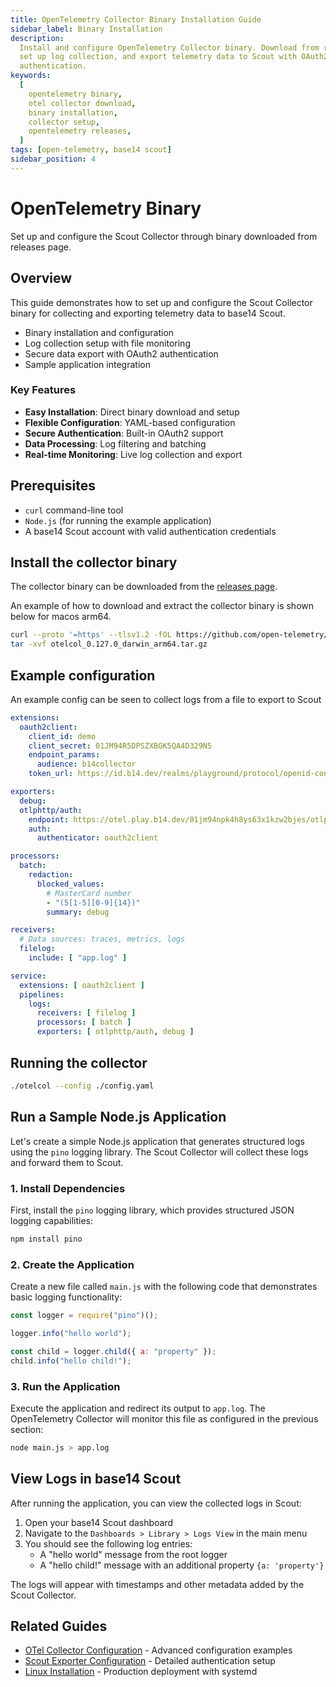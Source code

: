 ```yaml
---
title: OpenTelemetry Collector Binary Installation Guide
sidebar_label: Binary Installation
description:
  Install and configure OpenTelemetry Collector binary. Download from releases,
  set up log collection, and export telemetry data to Scout with OAuth2
  authentication.
keywords:
  [
    opentelemetry binary,
    otel collector download,
    binary installation,
    collector setup,
    opentelemetry releases,
  ]
tags: [open-telemetry, base14 scout]
sidebar_position: 4
---
```


# OpenTelemetry Binary

Set up and configure the Scout Collector through binary downloaded from releases
page.

## Overview

This guide demonstrates how to set up and configure the Scout Collector binary
for collecting and exporting telemetry data to base14 Scout.

- Binary installation and configuration
- Log collection setup with file monitoring
- Secure data export with OAuth2 authentication
- Sample application integration

### Key Features

- **Easy Installation**: Direct binary download and setup
- **Flexible Configuration**: YAML-based configuration
- **Secure Authentication**: Built-in OAuth2 support
- **Data Processing**: Log filtering and batching
- **Real-time Monitoring**: Live log collection and export

## Prerequisites

- `curl` command-line tool
- `Node.js` (for running the example application)
- A base14 Scout account with valid authentication credentials

## Install the collector binary

The collector binary can be downloaded from the
[releases page](https://github.com/open-telemetry/opentelemetry-collector-releases/releases).

An example of how to download and extract the collector binary is shown below
for macos arm64.

```bash
curl --proto '=https' --tlsv1.2 -fOL https://github.com/open-telemetry/opentelemetry-collector-releases/releases/download/v0.127.0/otelcol_0.127.0_darwin_arm64.tar.gz
tar -xvf otelcol_0.127.0_darwin_arm64.tar.gz
```

## Example configuration

An example config can be seen to collect logs from a file to export to Scout

```yaml showLineNumbers
extensions:
  oauth2client:
    client_id: demo
    client_secret: 01JM94R5DPSZXBGK5QA4D329N5
    endpoint_params:
      audience: b14collector
    token_url: https://id.b14.dev/realms/playground/protocol/openid-connect/token

exporters:
  debug:
  otlphttp/auth:
    endpoint: https://otel.play.b14.dev/01jm94npk4h8ys63x1kzw2bjes/otlp
    auth:
      authenticator: oauth2client

processors:
  batch:
    redaction:
      blocked_values:
        # MasterCard number
        - "(5[1-5][0-9]{14})"
        summary: debug

receivers:
  # Data sources: traces, metrics, logs
  filelog:
    include: [ "app.log" ]

service:
  extensions: [ oauth2client ]
  pipelines:
    logs:
      receivers: [ filelog ]
      processors: [ batch ]
      exporters: [ otlphttp/auth, debug ]
```

## Running the collector

```bash
./otelcol --config ./config.yaml
```

## Run a Sample Node.js Application

Let's create a simple Node.js application that generates structured logs using
the `pino` logging library. The Scout Collector will collect these logs and
forward them to Scout.

### 1. Install Dependencies

First, install the `pino` logging library, which provides structured JSON
logging capabilities:

```bash
npm install pino
```

### 2. Create the Application

Create a new file called `main.js` with the following code that demonstrates
basic logging functionality:

```js title="main.js"
const logger = require("pino")();

logger.info("hello world");

const child = logger.child({ a: "property" });
child.info("hello child!");
```

### 3. Run the Application

Execute the application and redirect its output to `app.log`. The OpenTelemetry
Collector will monitor this file as configured in the previous section:

```bash
node main.js > app.log
```

## View Logs in base14 Scout

After running the application, you can view the collected logs in Scout:

1. Open your base14 Scout dashboard
2. Navigate to the `Dashboards > Library > Logs View` in the main menu
3. You should see the following log entries:
   - A "hello world" message from the root logger
   - A "hello child!" message with an additional property `{a: 'property'}`

The logs will appear with timestamps and other metadata added by the Scout
Collector.

## Related Guides

- [OTel Collector Configuration](./otel-collector-config.md) - Advanced
  configuration examples
- [Scout Exporter Configuration](./scout-exporter.md) - Detailed authentication
  setup
- [Linux Installation](./linux-setup.md) - Production deployment with systemd
